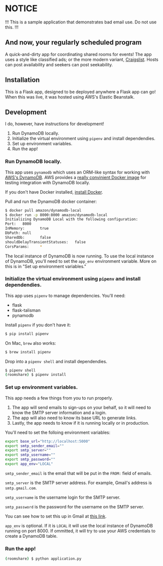 # NOTICE

!!! This is a sample application that demonstrates bad email use. Do not use this. !!!

## And now, your regularly scheduled program

A quick-and-dirty app for coordinating shared rooms for events! The app uses a style like classified ads; or the more modern variant, [Craigslist](www.craigslist.org). Hosts can post availability and seekers can post seekability.

## Installation

This is a Flask app, designed to be deployed anywhere a Flask app can go! When this was live, it was hosted using AWS's Elastic Beanstalk.

## Development

I do, however, have instructions for development!

1. Run DynamoDB locally.
1. Initialize the virtual environment using `pipenv` and install dependendies.
1. Set up environment variables.
1. Run the app!

### Run DynamoDB locally.

This app uses `pynamodb` which uses an ORM-like syntax for working with [AWS's DynamoDB](https://aws.amazon.com/dynamodb/). AWS provides a [really convinient Docker image](https://hub.docker.com/r/amazon/dynamodb-local/) for testing integration with DynamoDB locally.

If you don't have Docker installed, [install Docker](https://docs.docker.com/get-docker/).

Pull and run the DynamoDB docker container:

```bash
$ docker pull amazon/dynamodb-local
$ docker run -p 8000:8000 amazon/dynamodb-local
Initializing DynamoDB Local with the following configuration:
Port:   8000
InMemory:       true
DbPath: null
SharedDb:       false
shouldDelayTransientStatuses:   false
CorsParams:     *
```

The local instance of DynamoDB is now running. To use the local instance of DynamoDB, you'll need to set the `app_env` environment variable. More on this is in "Set up environment variables."

### Initialize the virtual environment using `pipenv` and install dependendies.

This app uses `pipenv` to manage dependencies. You'll need:
- flask
- flask-talisman
- pynamodb

Install `pipenv` if you don't have it:

```bash
$ pip install pipenv
```

On Mac, `brew` also works:

```bash
$ brew install pipenv
```

Drop into a `pipenv shell` and install dependendies.

```bash
$ pipenv shell
(roomshare) $ pipenv install
```

### Set up environment variables.

This app needs a few things from you to run properly.
1. The app will send emails to sign-ups on your behalf, so it will need to know the SMTP server information and a login.
1. The app will also need to know its base URL to generate links.
1. Lastly, the app needs to know if it is running locally or in production.

You'll need to set the folloing environment variables:

```bash
export base_url="http://localhost:5000"
export smtp_sender_email=""
export smtp_server=""
export smtp_username=""
export smtp_password=""
export app_env="LOCAL"
```

`smtp_sender_email` is the email that will be put in the `FROM:` field of emails.

`smtp_server` is the SMTP server address. For example, Gmail's address is `smtp.gmail.com`.

`smtp_username` is the username login for the SMTP server.

`smtp_password` is the password for the username on the SMTP server.

You can see how to set this up in Gmail at [this link](https://stackabuse.com/how-to-send-emails-with-gmail-using-python/).

`app_env` is optional. If it is `LOCAL` it will use the local instance of DynamoDB running on port 8000. If ommitted, it will try to use your AWS credentials to create a DynamoDB table.

### Run the app!

```bash
(roomshare) $ python application.py
```
